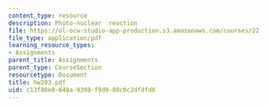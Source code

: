 ```yaml
---
content_type: resource
description: Photo-nuclear  reaction
file: https://ol-ocw-studio-app-production.s3.amazonaws.com/courses/22-101-applied-nuclear-physics-fall-2003/c13f88e0648a9398f9d989c0c2dfdfd8_hw203.pdf
file_type: application/pdf
learning_resource_types:
- Assignments
parent_title: Assignments
parent_type: CourseSection
resourcetype: Document
title: hw203.pdf
uid: c13f88e0-648a-9398-f9d9-89c0c2dfdfd8
---
```

